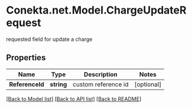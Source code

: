 # Conekta.net.Model.ChargeUpdateRequest
requested field for update a charge

## Properties

Name | Type | Description | Notes
------------ | ------------- | ------------- | -------------
**ReferenceId** | **string** | custom reference id | [optional] 

[[Back to Model list]](../README.md#documentation-for-models) [[Back to API list]](../README.md#documentation-for-api-endpoints) [[Back to README]](../README.md)

